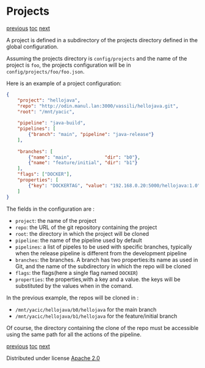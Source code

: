 # Projects

[previous](05-pipelines.md)
[toc](_toc.md)
[next](07-api.md)


A project is defined in a subdirectory of the projects directory defined in the global configuration.

Assuming the projects directory is `config/projects` and the name of the project is `foo`, the projects configuration will be
in `config/projects/foo/foo.json`.

Here is an example of a project configuration:

```json
{
	"project": "hellojava",
	"repo": "http://odin.manul.lan:3000/vassili/hellojava.git",
	"root": "/mnt/yacic",
	
	"pipeline": "java-build",
	"pipelines": [
		{"branch": "main", "pipeline": "java-release"}
	],
	
	"branches": [
		{"name": "main",            "dir": "b0"},
		{"name": "feature/initial", "dir": "b1"}
	],
	"flags": ["DOCKER"],
	"properties": [
		{"key": "DOCKERTAG", "value": "192.168.0.20:5000/hellojava:1.0"}
	]
}
```

The fields in the configuration are :

- `project`: the name of the project
- `repo`: the URL of the git repository containing the project
- `root`: the directory in which the project will be cloned
- `pipeline`: the name of the pipeline used by default
- `pipelines`: a list of pipeles to be used with specific branches, typically when the release pipeline is different from the development pipeline
- `branches`: the branches. A branch has two properties:its name as used in Git, and the name of the subdirectory in which the repo will be cloned
- `flags`: the flags(here a single flag named `DOCKER`)
- `properties`: the properties,with a key and a value. the keys will be substituted by the values when in the comand.

In the previous example, the repos will be cloned in :

- `/mnt/yacic/hellojava/b0/hellojava` for the main branch
- `/mnt/yacic/hellojava/b1/hellojava` for the feature/initial branch

Of course, the directory containing the clone of the repo must be accessible using the same path for all the actions of the pipeline.



[previous](05-pipelines.md)
[toc](_toc.md)
[next](07-api.md)


Distributed under license [Apache 2.0](http://www.apache.org/licenses/LICENSE-2.0)

